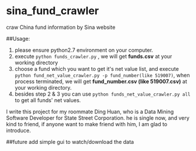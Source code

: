 # sina_fund_crawler
craw China fund information by Sina website

##Usage:
1. please ensure python2.7 environment on your computer.
2. execute `python funds_crawler.py` , we will get **funds.csv** at your working directory
3. choose a fund which you want to get it's net value list, and execute `python fund_net_value_crawler.py -p fund_number(like 519007)`, when process terminated, we will get **fund_number.csv (like 519007.csv)** at your working directory.
4. besides step 2 & 3 you can use `python funds_net_value_crawler.py all` to get all funds' net values.



I write this project for my roommate Ding Huan, who is a Data Mining Software Developer for State Street Corporation.
he is single now, and very kind to friend, if anyone want to make friend with him, I am glad to introduce.

##future
add simple gui to watch/download the data 